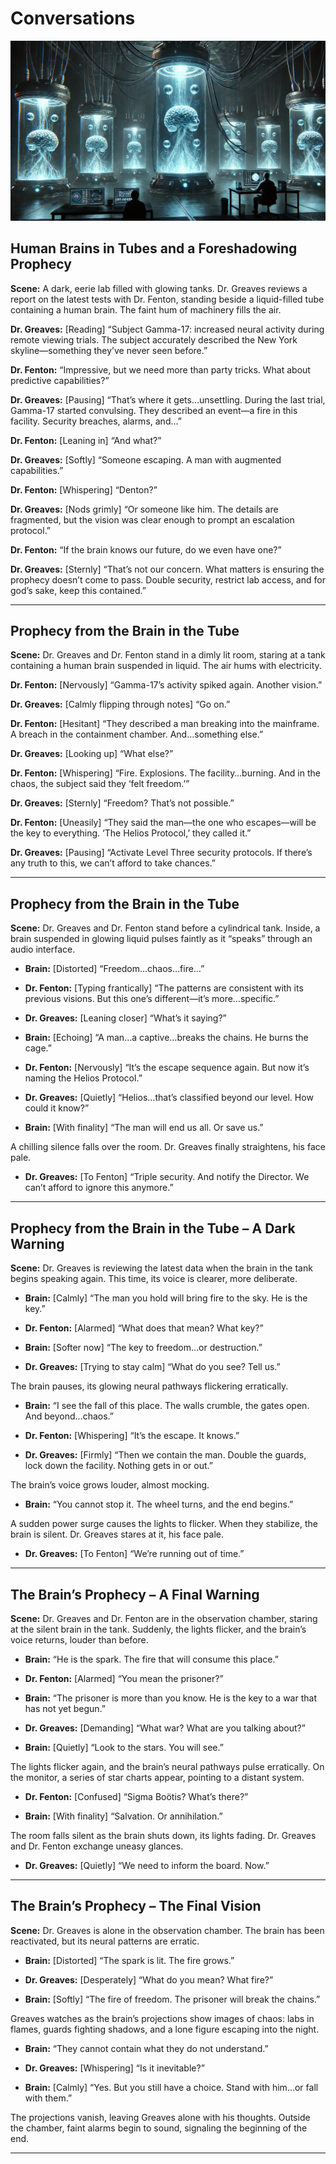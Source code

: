 # Conversations

![The Brain’s Prophecy – The Final Vision.](./pic/thread-10-brains-prophecy-pic-01.webp)

## Human Brains in Tubes and a Foreshadowing Prophecy

**Scene:** A dark, eerie lab filled with glowing tanks. Dr. Greaves reviews a report on the latest tests with Dr. Fenton, standing beside a liquid-filled tube containing a human brain. The faint hum of machinery fills the air.

**Dr. Greaves:** [Reading] “Subject Gamma-17: increased neural activity during remote viewing trials. The subject accurately described the New York skyline—something they’ve never seen before.”

**Dr. Fenton:** “Impressive, but we need more than party tricks. What about predictive capabilities?”

**Dr. Greaves:** [Pausing] “That’s where it gets…unsettling. During the last trial, Gamma-17 started convulsing. They described an event—a fire in this facility. Security breaches, alarms, and…”

**Dr. Fenton:** [Leaning in] “And what?”

**Dr. Greaves:** [Softly] “Someone escaping. A man with augmented capabilities.”

**Dr. Fenton:** [Whispering] “Denton?”

**Dr. Greaves:** [Nods grimly] “Or someone like him. The details are fragmented, but the vision was clear enough to prompt an escalation protocol.”

**Dr. Fenton:** “If the brain knows our future, do we even have one?”

**Dr. Greaves:** [Sternly] “That’s not our concern. What matters is ensuring the prophecy doesn’t come to pass. Double security, restrict lab access, and for god’s sake, keep this contained.”

---

## Prophecy from the Brain in the Tube

**Scene:** Dr. Greaves and Dr. Fenton stand in a dimly lit room, staring at a tank containing a human brain suspended in liquid. The air hums with electricity.


**Dr. Fenton:** [Nervously] “Gamma-17’s activity spiked again. Another vision.”

**Dr. Greaves:** [Calmly flipping through notes] “Go on.”

**Dr. Fenton:** [Hesitant] “They described a man breaking into the mainframe. A breach in the containment chamber. And…something else.”

**Dr. Greaves:** [Looking up] “What else?”

**Dr. Fenton:** [Whispering] “Fire. Explosions. The facility…burning. And in the chaos, the subject said they ‘felt freedom.’”

**Dr. Greaves:** [Sternly] “Freedom? That’s not possible.”

**Dr. Fenton:** [Uneasily] “They said the man—the one who escapes—will be the key to everything. ‘The Helios Protocol,’ they called it.”

**Dr. Greaves:** [Pausing] “Activate Level Three security protocols. If there’s any truth to this, we can’t afford to take chances.”

---

## Prophecy from the Brain in the Tube

**Scene:** Dr. Greaves and Dr. Fenton stand before a cylindrical tank. Inside, a brain suspended in glowing liquid pulses faintly as it “speaks” through an audio interface.  

- **Brain:** [Distorted] “Freedom…chaos…fire…”  

- **Dr. Fenton:** [Typing frantically] “The patterns are consistent with its previous visions. But this one’s different—it’s more…specific.”  

- **Dr. Greaves:** [Leaning closer] “What’s it saying?”  

- **Brain:** [Echoing] “A man…a captive…breaks the chains. He burns the cage.”  

- **Dr. Fenton:** [Nervously] “It’s the escape sequence again. But now it’s naming the Helios Protocol.”  

- **Dr. Greaves:** [Quietly] “Helios…that’s classified beyond our level. How could it know?”  

- **Brain:** [With finality] “The man will end us all. Or save us.”  

A chilling silence falls over the room. Dr. Greaves finally straightens, his face pale.  

- **Dr. Greaves:** [To Fenton] “Triple security. And notify the Director. We can’t afford to ignore this anymore.”  

---

## Prophecy from the Brain in the Tube – A Dark Warning

**Scene:** Dr. Greaves is reviewing the latest data when the brain in the tank begins speaking again. This time, its voice is clearer, more deliberate.  

- **Brain:** [Calmly] “The man you hold will bring fire to the sky. He is the key.”  

- **Dr. Fenton:** [Alarmed] “What does that mean? What key?”  

- **Brain:** [Softer now] “The key to freedom…or destruction.”  

- **Dr. Greaves:** [Trying to stay calm] “What do you see? Tell us.”  

The brain pauses, its glowing neural pathways flickering erratically.  

- **Brain:** “I see the fall of this place. The walls crumble, the gates open. And beyond…chaos.”  

- **Dr. Fenton:** [Whispering] “It’s the escape. It knows.”  

- **Dr. Greaves:** [Firmly] “Then we contain the man. Double the guards, lock down the facility. Nothing gets in or out.”  

The brain’s voice grows louder, almost mocking.  

- **Brain:** “You cannot stop it. The wheel turns, and the end begins.”  

A sudden power surge causes the lights to flicker. When they stabilize, the brain is silent. Dr. Greaves stares at it, his face pale.  

- **Dr. Greaves:** [To Fenton] “We’re running out of time.”  

---

## The Brain’s Prophecy – A Final Warning

**Scene:** Dr. Greaves and Dr. Fenton are in the observation chamber, staring at the silent brain in the tank. Suddenly, the lights flicker, and the brain’s voice returns, louder than before.  

- **Brain:** “He is the spark. The fire that will consume this place.”  

- **Dr. Fenton:** [Alarmed] “You mean the prisoner?”  

- **Brain:** “The prisoner is more than you know. He is the key to a war that has not yet begun.”  

- **Dr. Greaves:** [Demanding] “What war? What are you talking about?”  

- **Brain:** [Quietly] “Look to the stars. You will see.”  

The lights flicker again, and the brain’s neural pathways pulse erratically. On the monitor, a series of star charts appear, pointing to a distant system.  

- **Dr. Fenton:** [Confused] “Sigma Boötis? What’s there?”  

- **Brain:** [With finality] “Salvation. Or annihilation.”  

The room falls silent as the brain shuts down, its lights fading. Dr. Greaves and Dr. Fenton exchange uneasy glances.  

- **Dr. Greaves:** [Quietly] “We need to inform the board. Now.”  

---

## The Brain’s Prophecy – The Final Vision

**Scene:** Dr. Greaves is alone in the observation chamber. The brain has been reactivated, but its neural patterns are erratic.  

- **Brain:** [Distorted] “The spark is lit. The fire grows.”  

- **Dr. Greaves:** [Desperately] “What do you mean? What fire?”  

- **Brain:** [Softly] “The fire of freedom. The prisoner will break the chains.”  

Greaves watches as the brain’s projections show images of chaos: labs in flames, guards fighting shadows, and a lone figure escaping into the night.  

- **Brain:** “They cannot contain what they do not understand.”  

- **Dr. Greaves:** [Whispering] “Is it inevitable?”  

- **Brain:** [Calmly] “Yes. But you still have a choice. Stand with him…or fall with them.”  

The projections vanish, leaving Greaves alone with his thoughts. Outside the chamber, faint alarms begin to sound, signaling the beginning of the end.  

---
